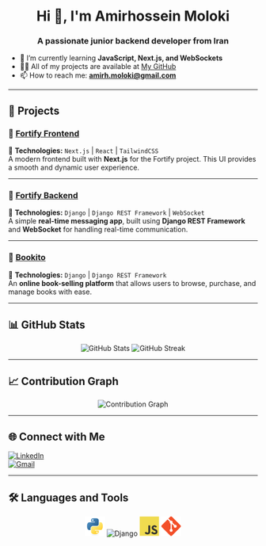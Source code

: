 <h1 align="center">Hi 👋, I'm Amirhossein Moloki</h1>
<h3 align="center">A passionate junior backend developer from Iran</h3>

- 🌱 I’m currently learning **JavaScript, Next.js, and WebSockets**  
- 👨‍💻 All of my projects are available at [My GitHub](https://github.com/amirhossein-moloki)  
- 📫 How to reach me: **amirh.moloki@gmail.com**  

---

## 🚀 **Projects**

### 🔹 [Fortify Frontend](https://github.com/amirhossein-moloki/fortify_frontend-publish)  
📌 **Technologies:** `Next.js` | `React` | `TailwindCSS`  
A modern frontend built with **Next.js** for the Fortify project. This UI provides a smooth and dynamic user experience.

---

### 🔹 [Fortify Backend](https://github.com/amirhossein-moloki/fortify_backend-publish)  
📌 **Technologies:** `Django` | `Django REST Framework` | `WebSocket`  
A simple **real-time messaging app**, built using **Django REST Framework** and **WebSocket** for handling real-time communication.

---

### 🔹 [Bookito](https://github.com/amirhossein-moloki/bookito)  
📌 **Technologies:** `Django` | `Django REST Framework`  
An **online book-selling platform** that allows users to browse, purchase, and manage books with ease.

---

## 📊 **GitHub Stats**
<p align="center">
  <img src="https://github-readme-stats.vercel.app/api?username=amirhossein-moloki&show_icons=true&theme=dark" alt="GitHub Stats"/>
  <img src="https://github-readme-streak-stats.herokuapp.com/?user=amirhossein-moloki&theme=dark" alt="GitHub Streak"/>
</p>

---

## 📈 **Contribution Graph**
<p align="center">
  <img src="https://github-readme-activity-graph.vercel.app/graph?username=amirhossein-moloki&theme=react-dark" alt="Contribution Graph"/>
</p>

---

## 🌐 **Connect with Me**
[![LinkedIn](https://img.shields.io/badge/LinkedIn-0077B5?style=for-the-badge&logo=linkedin&logoColor=white)](https://www.linkedin.com/in/amirhossein-moloki-8b8840351/)  
[![Gmail](https://img.shields.io/badge/Gmail-D14836?style=for-the-badge&logo=gmail&logoColor=white)](mailto:amirh.moloki@gmail.com)

---

## 🛠 **Languages and Tools**
<p align="center">
  <img src="https://raw.githubusercontent.com/devicons/devicon/master/icons/python/python-original.svg" alt="Python" width="40" height="40"/> 
  <img src="https://cdn.worldvectorlogo.com/logos/django.svg" alt="Django" width="40" height="40"/> 
  <img src="https://raw.githubusercontent.com/devicons/devicon/master/icons/javascript/javascript-original.svg" alt="JavaScript" width="40" height="40"/> 
  <img src="https://raw.githubusercontent.com/devicons/devicon/master/icons/git/git-original.svg" alt="Git" width="40" height="40"/>
</p>
